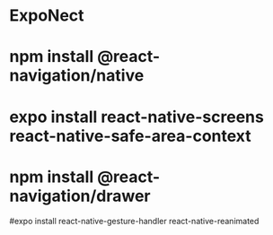 # ExpoNect

# npm install @react-navigation/native

# expo install react-native-screens react-native-safe-area-context

# npm install @react-navigation/drawer

#expo install react-native-gesture-handler react-native-reanimated

